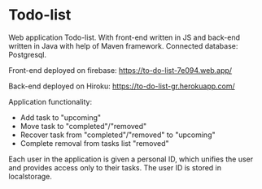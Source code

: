 # Todo-list
Web application Todo-list. With front-end written in JS and back-end written in Java with help of Maven framework. Connected database: Postgresql.

Front-end deployed on firebase: https://to-do-list-7e094.web.app/

Back-end deployed on Hiroku: https://to-do-list-gr.herokuapp.com/

Application functionality:
 * Add task to "upcoming"
 * Move task to "completed"/"removed"
 * Recover task from "completed"/"removed" to "upcoming"
 * Complete removal from tasks list "removed"

Each user in the application is given a personal ID, which unifies the user and provides access only to their tasks. The user ID is stored in localstorage.
